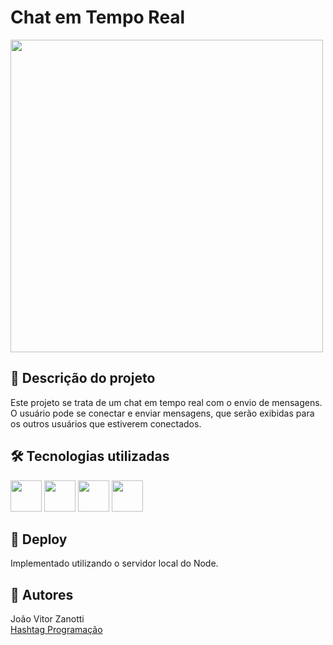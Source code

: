 # Chat em Tempo Real
<div style="display: inline_block">
  <img src="https://i.ibb.co/k8vssrT/chat-tempo-real.png" width="500px">
</div>

## 📄 Descrição do projeto
Este projeto se trata de um chat em tempo real com o envio de mensagens.<br>
O usuário pode se conectar e enviar mensagens, que serão exibidas para os outros usuários que estiverem conectados.

## 🛠 Tecnologias utilizadas
<div>
  <img width="50" src="https://cdn.jsdelivr.net/gh/devicons/devicon@latest/icons/html5/html5-original.svg">
  <img width="50" src="https://cdn.jsdelivr.net/gh/devicons/devicon@latest/icons/css3/css3-original.svg">
  <img width="50" src="https://cdn.jsdelivr.net/gh/devicons/devicon@latest/icons/javascript/javascript-original.svg">
  <img width="50" src="https://cdn.jsdelivr.net/gh/devicons/devicon@latest/icons/nodejs/nodejs-original-wordmark.svg">
</div>

## 🚀 Deploy
Implementado utilizando o servidor local do Node.

## 🚧 Autores
João Vitor Zanotti<br>
<a href="https://www.youtube.com/c/HashtagPrograma%C3%A7%C3%A3o">Hashtag Programação</a>

